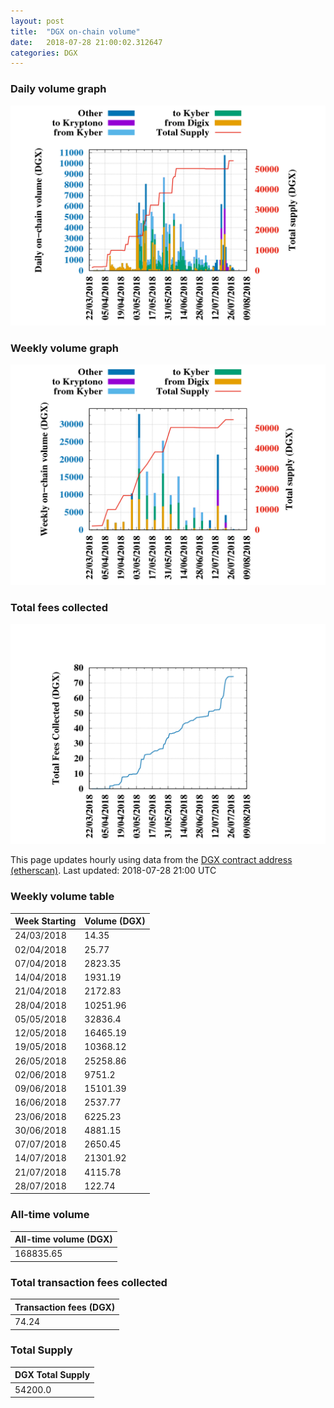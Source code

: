```yaml
---
layout: post
title:  "DGX on-chain volume"
date:   2018-07-28 21:00:02.312647
categories: DGX
---
```


### Daily volume graph

![DGX daily volume graph](dgxvolume_scripts/daily.png)

### Weekly volume graph

![DGX weekly volume graph](dgxvolume_scripts/out.png)

### Total fees collected

![Total fees collected](dgxvolume_scripts/fees.png)

This page updates hourly using data from the [DGX contract address (etherscan)](https://etherscan.io/token/0x4f3afec4e5a3f2a6a1a411def7d7dfe50ee057bf). Last updated:
2018-07-28 21:00 UTC

### Weekly volume table

Week Starting | Volume (DGX)
--- | ---
24/03/2018|14.35
02/04/2018|25.77
07/04/2018|2823.35
14/04/2018|1931.19
21/04/2018|2172.83
28/04/2018|10251.96
05/05/2018|32836.4
12/05/2018|16465.19
19/05/2018|10368.12
26/05/2018|25258.86
02/06/2018|9751.2
09/06/2018|15101.39
16/06/2018|2537.77
23/06/2018|6225.23
30/06/2018|4881.15
07/07/2018|2650.45
14/07/2018|21301.92
21/07/2018|4115.78
28/07/2018|122.74


### All-time volume

| All-time volume (DGX) |
| --- |
|168835.65|

### Total transaction fees collected

| Transaction fees (DGX) |
| --- |
|74.24|

### Total Supply

| DGX Total Supply |
| --- |
|54200.0|

